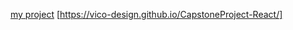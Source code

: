 [my project](https://vico-design.github.io/CapstoneProject-React)
[https://vico-design.github.io/CapstoneProject-React/]

